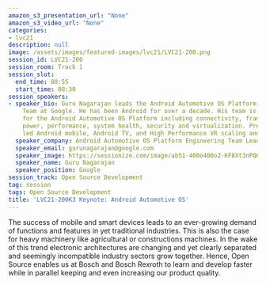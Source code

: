 ```yaml
---
amazon_s3_presentation_url: "None"
amazon_s3_video_url: "None"
categories:
- lvc21
description: null
image: /assets/images/featured-images/lvc21/LVC21-200.png
session_id: LVC21-200
session_room: Track 1
session_slot:
  end_time: 08:55
  start_time: 08:30
session_speakers:
- speaker_bio: Guru Nagarajan leads the Android Automotive OS Platform Engineering
    Team at Google. He has been Android for over a decade. His team is responsible
    for the Android Automotive OS Platform including connectivity, framework, multimedia,
    power, performance, system health, security and virtualization. Previously, he
    led Android mobile, Android TV, and High Performance VR scaling and tools efforts.
  speaker_company: Android Automotive OS Platform Engineering Team Lead
  speaker_email: gurunagarajan@google.com
  speaker_image: https://sessionize.com/image/ab51-400o400o2-KF8Xt3nPQ6pvR8Fndw4SSv.jpg
  speaker_name: Guru Nagarajan
  speaker_position: Google
session_track: Open Source Development
tag: session
tags: Open Source Development
title: 'LVC21-200K3 Keynote: Android Automotive OS'
---
```


<p>The success of mobile and smart devices leads to an ever-growing demand of functions and features in yet traditional industries. This is also the case for heavy machinery like agricultural or constructions machines. In the wake of this trend electronic architectures are changing and yet clearly separated and seemingly incompatible industry sectors grow together. Hence, Open Source enables us at Bosch and Bosch Rexroth to learn and develop faster while in parallel keeping and even increasing our product quality.</p>